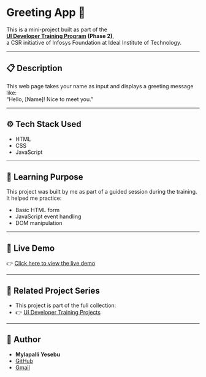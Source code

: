 # Greeting App 👋

This is a mini-project built as part of the  
**[UI Developer Training Program](https://github.com/MylapalliYesebu/UI-Developer-Training-Projects.git) (Phase 2)**,  
a CSR initiative of Infosys Foundation at Ideal Institute of Technology.

---

## 📋 Description

This web page takes your name as input and displays a greeting message like:  
“Hello, [Name]! Nice to meet you.”

---

## ⚙️ Tech Stack Used

- HTML  
- CSS  
- JavaScript  

---

## 🧠 Learning Purpose

This project was built by me as part of a guided session during the training.  
It helped me practice:

- Basic HTML form
- JavaScript event handling
- DOM manipulation

---

## 🧪 Live Demo

👉 [Click here to view the live demo](https://greeting-app-three.vercel.app/)

---

## 🔗 Related Project Series

- This project is part of the full collection:  
- 👉 [UI Developer Training Projects](https://github.com/MylapalliYesebu/UI-Developer-Training-Projects)

---

## 👤 Author

- **Mylapalli Yesebu**  
- [GitHub](https://github.com/MylapalliYesebu)  
- [Gmail](mailto:yesebymylapalli08@gmail.com)
